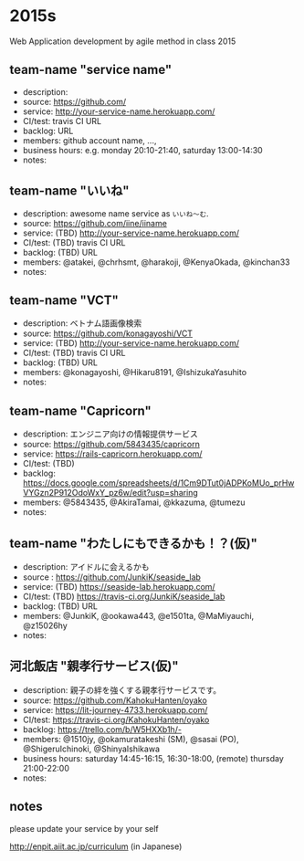 2015s
=====
Web Application development by agile method in class 2015

## team-name "service name"
* description:
* source: https://github.com/
* service: http://your-service-name.herokuapp.com/
* CI/test: travis CI URL
* backlog: URL
* members: github account name, ...,
* business hours: e.g. monday 20:10-21:40, saturday 13:00-14:30
* notes:

## team-name "いいね"
* description: awesome name service as `いいね〜む`.
* source: https://github.com/iine/iiname
* service: (TBD) http://your-service-name.herokuapp.com/
* CI/test: (TBD) travis CI URL
* backlog: (TBD) URL
* members: @atakei, @chrhsmt, @harakoji, @KenyaOkada, @kinchan33
* notes:

## team-name "VCT"
* description: ベトナム語画像検索
* source: https://github.com/konagayoshi/VCT
* service: (TBD) http://your-service-name.herokuapp.com/
* CI/test: (TBD) travis CI URL
* backlog: (TBD) URL
* members: @konagayoshi, @Hikaru8191, @IshizukaYasuhito
* notes:

## team-name "Capricorn"
* description: エンジニア向けの情報提供サービス
* source: https://github.com/5843435/capricorn
* service: https://rails-capricorn.herokuapp.com/
* CI/test: (TBD)
* backlog: https://docs.google.com/spreadsheets/d/1Cm9DTut0jADPKoMUo_prHwVYGzn2P912OdoWxY_pz6w/edit?usp=sharing
* members: @5843435, @AkiraTamai, @kkazuma, @tumezu
* notes:

## team-name "わたしにもできるかも！？(仮)"
* description: アイドルに会えるかも
* source : https://github.com/JunkiK/seaside_lab
* service: (TBD) https://seaside-lab.herokuapp.com/
* CI/test: (TBD) https://travis-ci.org/JunkiK/seaside_lab
* backlog: (TBD) URL
* members: @JunkiK, @ookawa443, @e1501ta, @MaMiyauchi, @z15026hy
* notes:

## 河北飯店 "親孝行サービス(仮)"
* description: 親子の絆を強くする親孝行サービスです。
* source: https://github.com/KahokuHanten/oyako
* service: https://lit-journey-4733.herokuapp.com/
* CI/test: https://travis-ci.org/KahokuHanten/oyako
* backlog: https://trello.com/b/W5HXXb1h/-
* members: @1510jy, @okamuratakeshi (SM), @sasai (PO), @ShigeruIchinoki, @ShinyaIshikawa
* business hours: saturday 14:45-16:15, 16:30-18:00, (remote) thursday 21:00-22:00
* notes:

## notes
please update your service by your self

http://enpit.aiit.ac.jp/curriculum (in Japanese)
